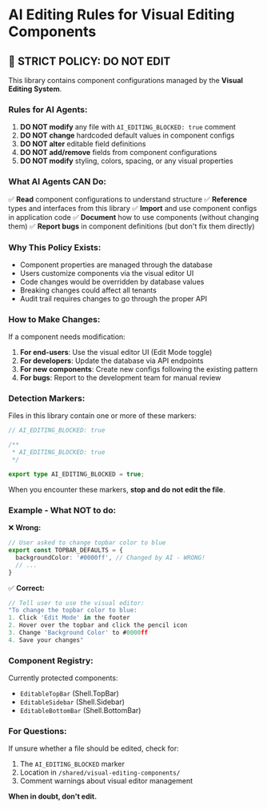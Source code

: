 # AI Editing Rules for Visual Editing Components

## 🚫 STRICT POLICY: DO NOT EDIT

This library contains component configurations managed by the **Visual Editing System**.

### Rules for AI Agents:

1. **DO NOT modify** any file with `AI_EDITING_BLOCKED: true` comment
2. **DO NOT change** hardcoded default values in component configs
3. **DO NOT alter** editable field definitions
4. **DO NOT add/remove** fields from component configurations
5. **DO NOT modify** styling, colors, spacing, or any visual properties

### What AI Agents CAN Do:

✅ **Read** component configurations to understand structure
✅ **Reference** types and interfaces from this library
✅ **Import** and use component configs in application code
✅ **Document** how to use components (without changing them)
✅ **Report bugs** in component definitions (but don't fix them directly)

### Why This Policy Exists:

- Component properties are managed through the database
- Users customize components via the visual editor UI
- Code changes would be overridden by database values
- Breaking changes could affect all tenants
- Audit trail requires changes to go through the proper API

### How to Make Changes:

If a component needs modification:

1. **For end-users**: Use the visual editor UI (Edit Mode toggle)
2. **For developers**: Update the database via API endpoints
3. **For new components**: Create new configs following the existing pattern
4. **For bugs**: Report to the development team for manual review

### Detection Markers:

Files in this library contain one or more of these markers:

```typescript
// AI_EDITING_BLOCKED: true
```

```typescript
/**
 * AI_EDITING_BLOCKED: true
 */
```

```typescript
export type AI_EDITING_BLOCKED = true;
```

When you encounter these markers, **stop and do not edit the file**.

### Example - What NOT to do:

❌ **Wrong:**
```typescript
// User asked to change topbar color to blue
export const TOPBAR_DEFAULTS = {
  backgroundColor: '#0000ff', // Changed by AI - WRONG!
  // ...
}
```

✅ **Correct:**
```typescript
// Tell user to use the visual editor:
"To change the topbar color to blue:
1. Click 'Edit Mode' in the footer
2. Hover over the topbar and click the pencil icon
3. Change 'Background Color' to #0000ff
4. Save your changes"
```

### Component Registry:

Currently protected components:
- `EditableTopBar` (Shell.TopBar)
- `EditableSidebar` (Shell.Sidebar)
- `EditableBottomBar` (Shell.BottomBar)

### For Questions:

If unsure whether a file should be edited, check for:
1. The `AI_EDITING_BLOCKED` marker
2. Location in `/shared/visual-editing-components/`
3. Comment warnings about visual editor management

**When in doubt, don't edit.**
